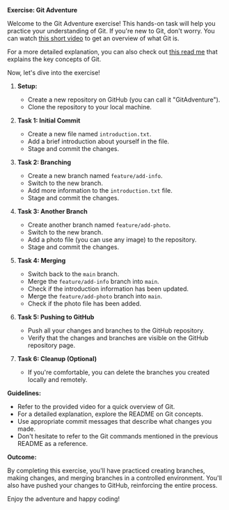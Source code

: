 
**Exercise: Git Adventure**

Welcome to the Git Adventure exercise! This hands-on task will help you practice your understanding of Git. If you're new to Git, don't worry. You can watch [this short video](https://www.youtube.com/watch?v=8JJ101D3knE) to get an overview of what Git is.

For a more detailed explanation, you can also check out [this read me](https://github.com/midastouchtech/katas/blob/main/learning/git/what-is-git.md) that explains the key concepts of Git.

Now, let's dive into the exercise!

1. **Setup:**
   - Create a new repository on GitHub (you can call it "GitAdventure").
   - Clone the repository to your local machine.

2. **Task 1: Initial Commit**
   - Create a new file named `introduction.txt`.
   - Add a brief introduction about yourself in the file.
   - Stage and commit the changes.

3. **Task 2: Branching**
   - Create a new branch named `feature/add-info`.
   - Switch to the new branch.
   - Add more information to the `introduction.txt` file.
   - Stage and commit the changes.

4. **Task 3: Another Branch**
   - Create another branch named `feature/add-photo`.
   - Switch to the new branch.
   - Add a photo file (you can use any image) to the repository.
   - Stage and commit the changes.

5. **Task 4: Merging**
   - Switch back to the `main` branch.
   - Merge the `feature/add-info` branch into `main`.
   - Check if the introduction information has been updated.
   - Merge the `feature/add-photo` branch into `main`.
   - Check if the photo file has been added.

6. **Task 5: Pushing to GitHub**
   - Push all your changes and branches to the GitHub repository.
   - Verify that the changes and branches are visible on the GitHub repository page.

7. **Task 6: Cleanup (Optional)**
   - If you're comfortable, you can delete the branches you created locally and remotely.

**Guidelines:**

- Refer to the provided video for a quick overview of Git.
- For a detailed explanation, explore the README on Git concepts.
- Use appropriate commit messages that describe what changes you made.
- Don't hesitate to refer to the Git commands mentioned in the previous README as a reference.

**Outcome:**

By completing this exercise, you'll have practiced creating branches, making changes, and merging branches in a controlled environment. You'll also have pushed your changes to GitHub, reinforcing the entire process.

Enjoy the adventure and happy coding!
